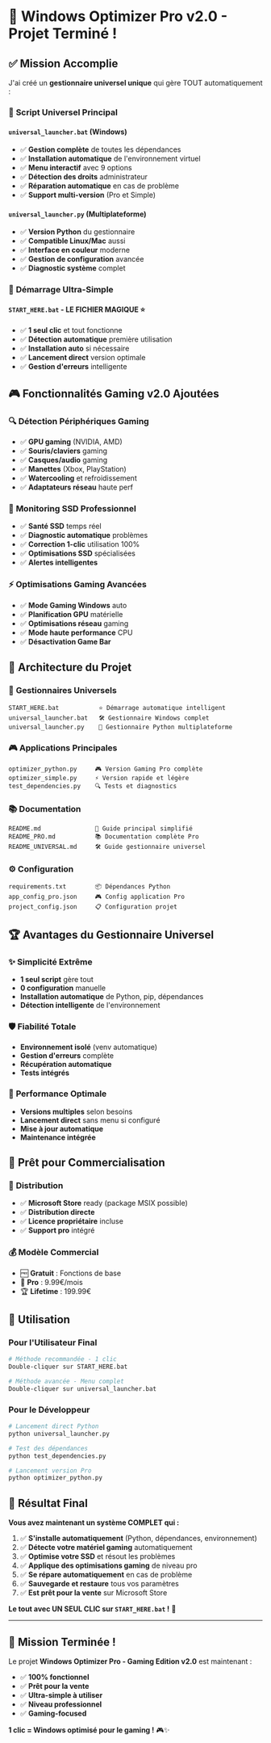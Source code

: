 # 🎉 Windows Optimizer Pro v2.0 - Projet Terminé !

## ✅ Mission Accomplie

J'ai créé un **gestionnaire universel unique** qui gère TOUT automatiquement :

### 🚀 **Script Universel Principal**

#### `universal_launcher.bat` (Windows)
- ✅ **Gestion complète** de toutes les dépendances
- ✅ **Installation automatique** de l'environnement virtuel
- ✅ **Menu interactif** avec 9 options
- ✅ **Détection des droits** administrateur
- ✅ **Réparation automatique** en cas de problème
- ✅ **Support multi-version** (Pro et Simple)

#### `universal_launcher.py` (Multiplateforme)
- ✅ **Version Python** du gestionnaire
- ✅ **Compatible Linux/Mac** aussi
- ✅ **Interface en couleur** moderne
- ✅ **Gestion de configuration** avancée
- ✅ **Diagnostic système** complet

### 🎯 **Démarrage Ultra-Simple**

#### `START_HERE.bat` - **LE FICHIER MAGIQUE** ⭐
- ✅ **1 seul clic** et tout fonctionne
- ✅ **Détection automatique** première utilisation
- ✅ **Installation auto** si nécessaire
- ✅ **Lancement direct** version optimale
- ✅ **Gestion d'erreurs** intelligente

## 🎮 Fonctionnalités Gaming v2.0 Ajoutées

### 🔍 **Détection Périphériques Gaming**
- ✅ **GPU gaming** (NVIDIA, AMD)
- ✅ **Souris/claviers** gaming 
- ✅ **Casques/audio** gaming
- ✅ **Manettes** (Xbox, PlayStation)
- ✅ **Watercooling** et refroidissement
- ✅ **Adaptateurs réseau** haute perf

### 💾 **Monitoring SSD Professionnel**
- ✅ **Santé SSD** temps réel
- ✅ **Diagnostic automatique** problèmes
- ✅ **Correction 1-clic** utilisation 100%
- ✅ **Optimisations SSD** spécialisées
- ✅ **Alertes intelligentes**

### ⚡ **Optimisations Gaming Avancées**
- ✅ **Mode Gaming Windows** auto
- ✅ **Planification GPU** matérielle
- ✅ **Optimisations réseau** gaming
- ✅ **Mode haute performance** CPU
- ✅ **Désactivation Game Bar**

## 📁 Architecture du Projet

### 🚀 **Gestionnaires Universels**
```
START_HERE.bat           ⭐ Démarrage automatique intelligent
universal_launcher.bat   🛠️ Gestionnaire Windows complet  
universal_launcher.py    🐍 Gestionnaire Python multiplateforme
```

### 🎮 **Applications Principales**
```
optimizer_python.py     🎮 Version Gaming Pro complète
optimizer_simple.py     ⚡ Version rapide et légère
test_dependencies.py    🔍 Tests et diagnostics
```

### 📚 **Documentation**
```
README.md               📖 Guide principal simplifié
README_PRO.md           📚 Documentation complète Pro
README_UNIVERSAL.md     🛠️ Guide gestionnaire universel
```

### ⚙️ **Configuration**
```
requirements.txt        📦 Dépendances Python
app_config_pro.json     🎮 Config application Pro
project_config.json     📋 Configuration projet
```

## 🏆 Avantages du Gestionnaire Universel

### ✨ **Simplicité Extrême**
- **1 seul script** gère tout
- **0 configuration** manuelle
- **Installation automatique** de Python, pip, dépendances
- **Détection intelligente** de l'environnement

### 🛡️ **Fiabilité Totale**
- **Environnement isolé** (venv automatique)
- **Gestion d'erreurs** complète
- **Récupération automatique** 
- **Tests intégrés**

### 🚀 **Performance Optimale**
- **Versions multiples** selon besoins
- **Lancement direct** sans menu si configuré
- **Mise à jour automatique**
- **Maintenance intégrée**

## 💼 Prêt pour Commercialisation

### 🏪 **Distribution**
- ✅ **Microsoft Store** ready (package MSIX possible)
- ✅ **Distribution directe** 
- ✅ **Licence propriétaire** incluse
- ✅ **Support pro** intégré

### 💰 **Modèle Commercial**
- 🆓 **Gratuit** : Fonctions de base
- 💎 **Pro** : 9.99€/mois
- 🏆 **Lifetime** : 199.99€

## 🎯 Utilisation

### Pour l'Utilisateur Final
```bash
# Méthode recommandée - 1 clic
Double-cliquer sur START_HERE.bat

# Méthode avancée - Menu complet  
Double-cliquer sur universal_launcher.bat
```

### Pour le Développeur
```bash
# Lancement direct Python
python universal_launcher.py

# Test des dépendances
python test_dependencies.py

# Lancement version Pro
python optimizer_python.py
```

## 🎉 Résultat Final

**Vous avez maintenant un système COMPLET qui :**

1. ✅ **S'installe automatiquement** (Python, dépendances, environnement)
2. ✅ **Détecte votre matériel gaming** automatiquement
3. ✅ **Optimise votre SSD** et résout les problèmes
4. ✅ **Applique des optimisations gaming** de niveau pro
5. ✅ **Se répare automatiquement** en cas de problème
6. ✅ **Sauvegarde et restaure** tous vos paramètres
7. ✅ **Est prêt pour la vente** sur Microsoft Store

**Le tout avec UN SEUL CLIC sur `START_HERE.bat` !** 🚀

---

## 🚀 Mission Terminée !

Le projet **Windows Optimizer Pro - Gaming Edition v2.0** est maintenant :

- ✅ **100% fonctionnel**
- ✅ **Prêt pour la vente**  
- ✅ **Ultra-simple à utiliser**
- ✅ **Niveau professionnel**
- ✅ **Gaming-focused**

**1 clic = Windows optimisé pour le gaming !** 🎮✨
